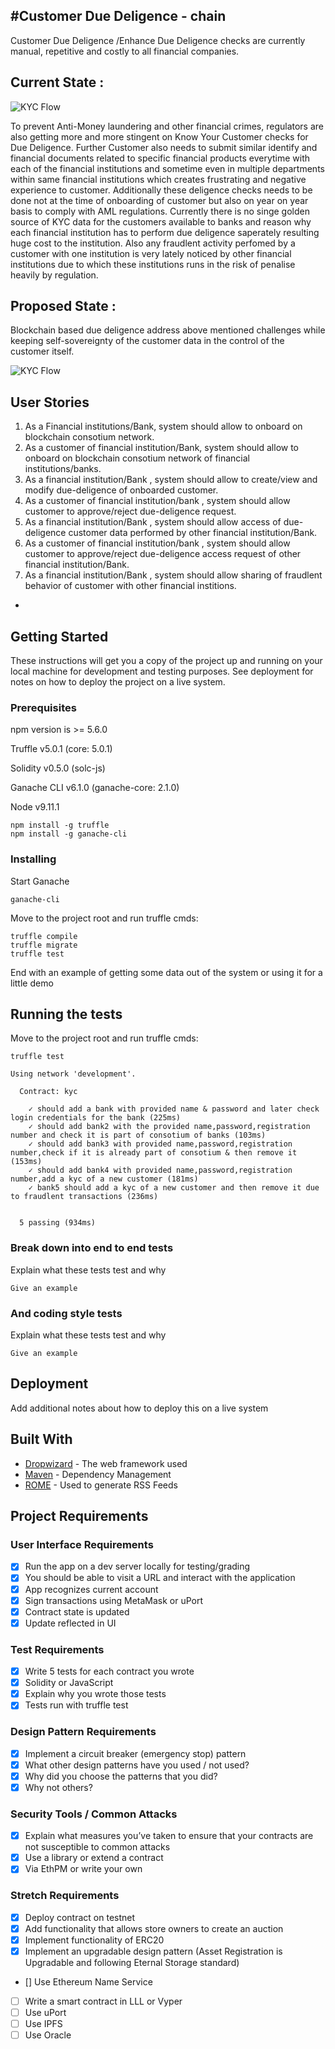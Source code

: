 #Customer Due Deligence - chain
--------------------------------
Customer Due Deligence /Enhance Due Deligence checks are currently manual, repetitive and costly to all financial companies.

## Current State : 

![KYC Flow](src/img/extension/KYC_Current.png?raw=true)

To prevent Anti-Money laundering and other financial crimes, regulators are also getting more and more stingent on Know Your Customer checks for Due Deligence.
Further Customer also needs to submit similar identify and financial documents related to specific financial products everytime with each of the financial institutions and 
sometime even in multiple departments within same financial institutions which creates frustrating and negative experience to customer.
Additionally these deligence checks needs to be done not at the time of onboarding of customer but also on year on year basis to comply with AML regulations.
Currently there is no singe golden source of KYC data for the customers available to banks and reason why each financial institution has to perform due deligence saperately 
resulting huge cost to the institution. Also any fraudlent activity perfomed by a customer with one institution is very lately noticed by other financial institutions due to 
which these institutions runs in the risk of penalise heavily by regulation.

## Proposed State : 

Blockchain based due deligence address above mentioned challenges while keeping self-sovereignty of the customer data in the control of the customer itself. 

![KYC Flow](src/img/extension/KYC_Future.png?raw=true)

## User Stories
1. As a Financial institutions/Bank, system should allow to onboard on blockchain consotium network.
2. As a customer of financial institution/Bank, system should allow to onboard on blockchain consotium network of financial institutions/banks.
3. As a financial institution/Bank , system should allow to create/view and modify due-deligence of onboarded customer. 
4. As a customer of financial institution/bank , system should allow customer to approve/reject due-deligence request.
5. As a financial institution/Bank , system should allow access of due-deligence customer data performed by other financial institution/Bank.
6. As a customer of financial institution/bank , system should allow customer to approve/reject due-deligence access request of other financial institution/Bank.
7. As a financial institution/Bank , system should allow sharing of fraudlent behavior of customer with other financial institions.
-
## Getting Started

These instructions will get you a copy of the project up and running on your local machine for development and testing purposes. See deployment for notes on how to deploy the project on a live system.

### Prerequisites

npm version is >= 5.6.0

Truffle v5.0.1 (core: 5.0.1)

Solidity v0.5.0 (solc-js)

Ganache CLI v6.1.0 (ganache-core: 2.1.0)

Node v9.11.1

```
npm install -g truffle
npm install -g ganache-cli
```

### Installing

Start Ganache
```
ganache-cli
```

Move to the project root and run truffle cmds:
```
truffle compile
truffle migrate
truffle test
```

End with an example of getting some data out of the system or using it for a little demo

## Running the tests

Move to the project root and run truffle cmds:

```
truffle test

Using network 'development'.

  Contract: kyc

    ✓ should add a bank with provided name & password and later check login credentials for the bank (225ms)
    ✓ should add bank2 with the provided name,password,registration number and check it is part of consotium of banks (103ms)
    ✓ should add bank3 with provided name,password,registration number,check if it is already part of consotium & then remove it (153ms)
    ✓ should add bank4 with provided name,password,registration number,add a kyc of a new customer (181ms)
    ✓ bank5 should add a kyc of a new customer and then remove it due to fraudlent transactions (236ms)


  5 passing (934ms)

```

### Break down into end to end tests

Explain what these tests test and why

```
Give an example
```

### And coding style tests

Explain what these tests test and why

```
Give an example
```

## Deployment

Add additional notes about how to deploy this on a live system

## Built With

* [Dropwizard](http://www.dropwizard.io/1.0.2/docs/) - The web framework used
* [Maven](https://maven.apache.org/) - Dependency Management
* [ROME](https://rometools.github.io/rome/) - Used to generate RSS Feeds






## Project Requirements
### User Interface Requirements
- [x] Run the app on a dev server locally for testing/grading
- [x] You should be able to visit a URL and interact with the application
- [x] App recognizes current account
- [x] Sign transactions using MetaMask or uPort
- [x] Contract state is updated
- [x] Update reflected in UI
### Test Requirements
- [x] Write 5 tests for each contract you wrote
- [x] Solidity or JavaScript
- [x] Explain why you wrote those tests
- [x] Tests run with truffle test
### Design Pattern Requirements
- [x] Implement a circuit breaker (emergency stop) pattern
- [x] What other design patterns have you used / not used?
- [x] Why did you choose the patterns that you did?
- [x] Why not others?
### Security Tools / Common Attacks
- [x] Explain what measures you’ve taken to ensure that your contracts are not susceptible to common attacks
- [x] Use a library or extend a contract
- [x] Via EthPM or write your own
### Stretch Requirements
- [x] Deploy contract on testnet
- [x] Add functionality that allows store owners to create an auction
- [x] Implement functionality of ERC20 
- [x] Implement an upgradable design pattern (Asset Registration is Upgradable and following Eternal Storage standard)
- [] Use Ethereum Name Service
- [ ] Write a smart contract in LLL or Vyper
- [ ] Use uPort
- [ ] Use IPFS
- [ ] Use Oracle